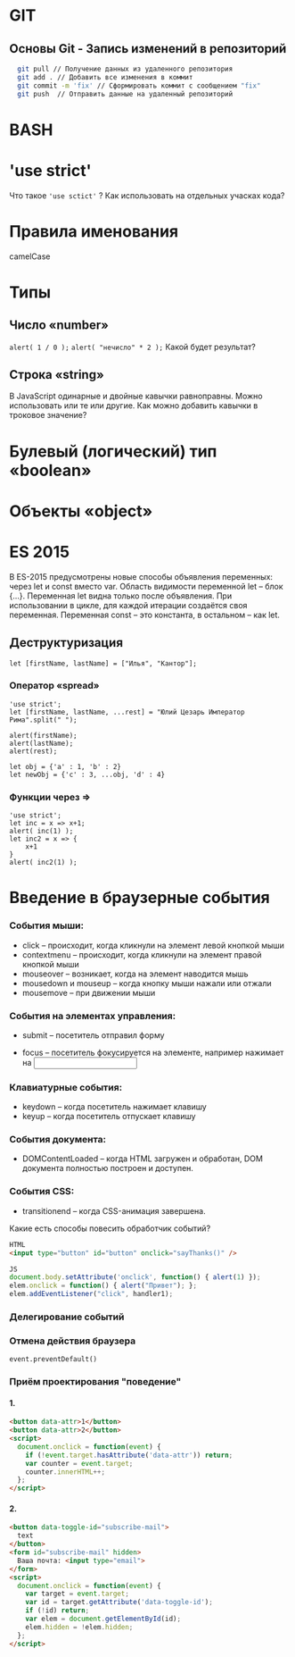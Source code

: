 # GIT
## Основы Git - Запись изменений в репозиторий
```sh 
  git pull // Получение данных из удаленного репозитория 
  git add . // Добавить все изменения в коммит
  git commit -m 'fix' // Сформировать коммит с сообщением "fix"
  git push  // Отправить данные на удаленный репозиторий
```

# BASH

# 'use strict'
Что такое ``` 'use sctict' ``` ?
Как использовать на отдельных учасках кода?
# Правила именования
camelCase
# Типы
## Число «number»
```alert( 1 / 0 );```
```alert( "нечисло" * 2 );```
Какой будет результат?

## Строка «string»
В JavaScript одинарные и двойные кавычки равноправны. Можно использовать или те или другие.
Как можно добавить кавычки в троковое значение?
# Булевый (логический) тип «boolean»
# Объекты «object»

# ES 2015
В ES-2015 предусмотрены новые способы объявления переменных: через let и const вместо var.
Область видимости переменной let – блок {...}.
Переменная let видна только после объявления.
При использовании в цикле, для каждой итерации создаётся своя переменная.
Переменная const – это константа, в остальном – как let.

## Деструктуризация
```let [firstName, lastName] = ["Илья", "Кантор"];```
### Оператор «spread»

```
'use strict';
let [firstName, lastName, ...rest] = "Юлий Цезарь Император Рима".split(" ");

alert(firstName); 
alert(lastName);  
alert(rest);   

let obj = {'a' : 1, 'b' : 2}
let newObj = {'c' : 3, ...obj, 'd' : 4}
```

### Функции через =>
```
'use strict';
let inc = x => x+1;
alert( inc(1) );
let inc2 = x => {
    x+1
}
alert( inc2(1) );
```


# Введение в браузерные события
### События мыши:
 - click – происходит, когда кликнули на элемент левой кнопкой мыши
 - contextmenu – происходит, когда кликнули на элемент правой кнопкой мыши
 - mouseover – возникает, когда на элемент наводится мышь
 - mousedown и mouseup – когда кнопку мыши нажали или отжали
 - mousemove – при движении мыши

### События на элементах управления:
 - submit – посетитель отправил форму <form>
 - focus – посетитель фокусируется на элементе, например нажимает на <input>

### Клавиатурные события:
 - keydown – когда посетитель нажимает клавишу
 - keyup – когда посетитель отпускает клавишу

### События документа:
 - DOMContentLoaded – когда HTML загружен и обработан, DOM документа полностью построен и доступен.

### События CSS:
 - transitionend – когда CSS-анимация завершена.

Какие есть способы повесить обработчик событий?
```html
HTML
<input type="button" id="button" onclick="sayThanks()" />
```
```js
JS
document.body.setAttribute('onclick', function() { alert(1) });
elem.onclick = function() { alert("Привет"); };
elem.addEventListener("click", handler1);
```
### Делегирование событий

### Отмена действия браузера
```event.preventDefault()```

### Приём проектирования "поведение"
#### 1.
```html
<button data-attr>1</button>
<button data-attr>2</button>
<script>
  document.onclick = function(event) {
    if (!event.target.hasAttribute('data-attr')) return;
    var counter = event.target;
    counter.innerHTML++;
  };
</script>
```
#### 2.
```html
<button data-toggle-id="subscribe-mail">
  text
</button>
<form id="subscribe-mail" hidden>
  Ваша почта: <input type="email">
</form>
<script>
  document.onclick = function(event) {
    var target = event.target;
    var id = target.getAttribute('data-toggle-id');
    if (!id) return;
    var elem = document.getElementById(id);
    elem.hidden = !elem.hidden;
  };
</script>
```
